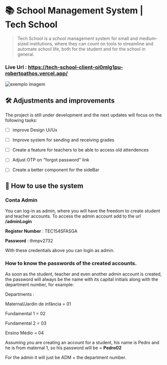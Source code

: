 
#  📚 School Management System | Tech School

> Tech School is a school management system for small and medium-sized institutions, where they can count on tools to streamline and automate school life, both for the student and for the school in general.

### Live Url : https://tech-school-client-oi0mlg1pu-robertoathos.vercel.app/

<img src="https://user-images.githubusercontent.com/94712001/192067905-e3ae7224-515a-4ef9-b91a-68301830f056.png" alt="exemplo imagem">

## 🛠️ Adjustments and improvements

The project is still under development and the next updates will focus on the following tasks:

- [ ] improve Design Ui/Ux

- [ ] Improve system for sending and receiving grades

- [ ] Create a feature for teachers to be able to access old attendences

- [ ] Adjust OTP on "forgot password" link

- [ ] Create a better component for the sideBar

## 👥 How to use the system

### Conta Admin

You can log-in as admin, where you will have the freedom to create student and teacher accounts. To access the admin account add to the url **/adminLogin**

**Register Number** : TEC154SFASGA <br>

**Password** : thmpv2732

With these credentials above you can login as admin.

### How to know the passwords of the created accounts.

As soon as the student, teacher and even another admin account is created, the password will always be the name with its capital initials along with the department number, for example:

Departments : <br>

Maternal/Jardin de infância = 01 <br>

Fundamental 1 = 02 <br> 

Fundamental 2 = 03 <br>

Ensino Médio = 04 <br>

Assuming you are creating an account for a student, his name is Pedro and he is from maternal 1, so his password will be = **Pedro02** <br>

For the admin it will just be ADM + the department number.


 
